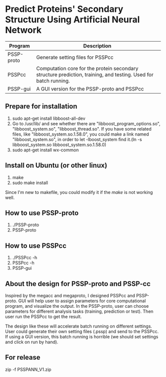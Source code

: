 # Predict Proteins' Secondary Structure Using Artificial Neural Network
Program | Description
--------|------------
PSSP-proto| Generate setting files for PSSPcc
PSSPcc | Computation core for the protein secondary structure prediction, training, and testing. Used for batch running.
PSSP-gui| A GUI version for the PSSP-proto and PSSPcc

## Prepare for installation
1. sudo apt-get install libboost-all-dev
2. Go to /usr/lib/ and see whether there are "libboost_program_options.so", "libboost_system.so", "libboost_thread.so". If you have some related files, like "libboost_system.so.1.58.0", you could make a link named "libboost_system.so", in order to let -lboost_system find it.(ln -s libboost_system.so libboost_system.so.1.58.0)
3. sudo apt-get install wx-common

## Install on Ubuntu (or other linux)
1. make
2. sudo make install

Since I'm new to makefile, you could modify it if the _make_ is not working well.

## How to use PSSP-proto
1. ./PSSP-proto
2. PSSP-proto

## How to use PSSPcc
1. ./PSSPcc -h
2. PSSPcc -h
3. PSSP-gui

## About the design for PSSP-proto and PSSP-cc
Inspired by the megacc and megaproto, I designed PSSPcc and PSSP-proto. GUI will help user to assign parameters for core computational program, and visualize the output. In the PSSP-proto, user can choose parameters for different analysis tasks (training, prediction or test). Then user run the PSSPcc to get the result.

The design like these will accelerate batch running on different settings. User could generate their own setting files (.pssp) and send to the PSSPcc. If using a GUI version, this batch running is horrible (we should set settings and click on run by hand).

## For release
zip -f PSSPANN_V1.zip
